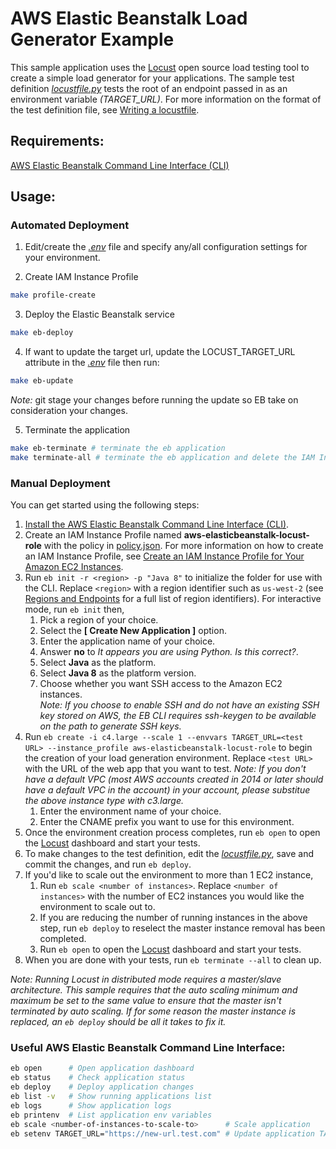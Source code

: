 # AWS Elastic Beanstalk Load Generator Example
This sample application uses the [Locust](http://locust.io/) open source load testing tool to create a simple load generator for your applications. The sample test definition *[locustfile.py](locustfile.py)* tests the root of an endpoint passed in as an environment variable *(TARGET_URL)*. For more information on the format of the test definition file, see [Writing a locustfile](http://docs.locust.io/en/latest/writing-a-locustfile.html).

## Requirements:
[AWS Elastic Beanstalk Command Line Interface (CLI)](http://docs.aws.amazon.com/elasticbeanstalk/latest/dg/eb-cli3-install.html)

## Usage:

### Automated Deployment

 1. Edit/create the *[.env](.env.sample)* file and specify any/all configuration settings for your environment.

 2. Create IAM Instance Profile
 ```bash
 make profile-create
 ```

 3. Deploy the Elastic Beanstalk service
 ```bash
 make eb-deploy
 ```

 4. If want to update the target url, update the LOCUST_TARGET_URL attribute in the *[.env](.env)* file then run:
 ```bash
 make eb-update
 ```
 *Note:* git stage your changes before running the update so EB take on consideration your changes.

 5. Terminate the application
 ```bash
 make eb-terminate # terminate the eb application
 make terminate-all # terminate the eb application and delete the IAM Instance Profile
 ```

### Manual Deployment
You can get started using the following steps:
  1. [Install the AWS Elastic Beanstalk Command Line Interface (CLI)](http://docs.aws.amazon.com/elasticbeanstalk/latest/dg/eb-cli3-install.html).
  2. Create an IAM Instance Profile named **aws-elasticbeanstalk-locust-role** with the policy in [policy.json](policy.json). For more information on how to create an IAM Instance Profile, see [Create an IAM Instance Profile for Your Amazon EC2 Instances](https://docs.aws.amazon.com/codedeploy/latest/userguide/how-to-create-iam-instance-profile.html).
  3. Run `eb init -r <region> -p "Java 8"` to initialize the folder for use with the CLI. Replace `<region>` with a region identifier such as `us-west-2` (see [Regions and Endpoints](https://docs.amazonaws.cn/en_us/general/latest/gr/rande.html#elasticbeanstalk_region) for a full list of region identifiers). For interactive mode, run `eb init` then,
     1. Pick a region of your choice.
     2. Select the **[ Create New Application ]** option.
     3. Enter the application name of your choice.
     4. Answer **no** to *It appears you are using Python. Is this correct?*.
     5. Select **Java** as the platform.
     6. Select **Java 8** as the platform version.
     7. Choose whether you want SSH access to the Amazon EC2 instances.  
        *Note: If you choose to enable SSH and do not have an existing SSH key stored on AWS, the EB CLI requires ssh-keygen to be available on the path to generate SSH keys.*  
  4. Run `eb create -i c4.large --scale 1 --envvars TARGET_URL=<test URL> --instance_profile aws-elasticbeanstalk-locust-role` to begin the creation of your load generation environment. Replace `<test URL>` with the URL of the web app that you want to test.
  *Note: If you don't have a default VPC (most AWS accounts created in 2014 or later should have a default VPC in the account) in your account, please substitue the above instance type with c3.large.*
     1. Enter the environment name of your choice.
     2. Enter the CNAME prefix you want to use for this environment.
  5. Once the environment creation process completes, run `eb open` to open the [Locust](http://locust.io/) dashboard and start your tests.
  6. To make changes to the test definition, edit the *[locustfile.py](locustfile.py)*, save and commit the changes, and run `eb deploy`.
  7. If you'd like to scale out the environment to more than 1 EC2 instance,
     1. Run `eb scale <number of instances>`. Replace `<number of instances>` with the number of EC2 instances you would like the environment to scale out to.
     2. If you are reducing the number of running instances in the above step, run `eb deploy` to reselect the master instance removal has been completed.
     3. Run `eb open` to open the [Locust](http://locust.io/) dashboard and start your tests.
  8. When you are done with your tests, run `eb terminate --all` to clean up.

*Note: Running Locust in distributed mode requires a master/slave architecture. This sample requires that the auto scaling minimum and maximum be set to the same value to ensure that the master isn't terminated by auto scaling. If for some reason the master instance is replaced, an `eb deploy` should be all it takes to fix it.*

### Useful AWS Elastic Beanstalk Command Line Interface:

```bash
eb open      # Open application dashboard
eb status    # Check application status
eb deploy    # Deploy application changes
eb list -v   # Show running applications list
eb logs      # Show application logs
eb printenv  # List application env variables
eb scale <number-of-instances-to-scale-to>      # Scale application
eb setenv TARGET_URL="https://new-url.test.com" # Update application TARGET_URL env variables
```
